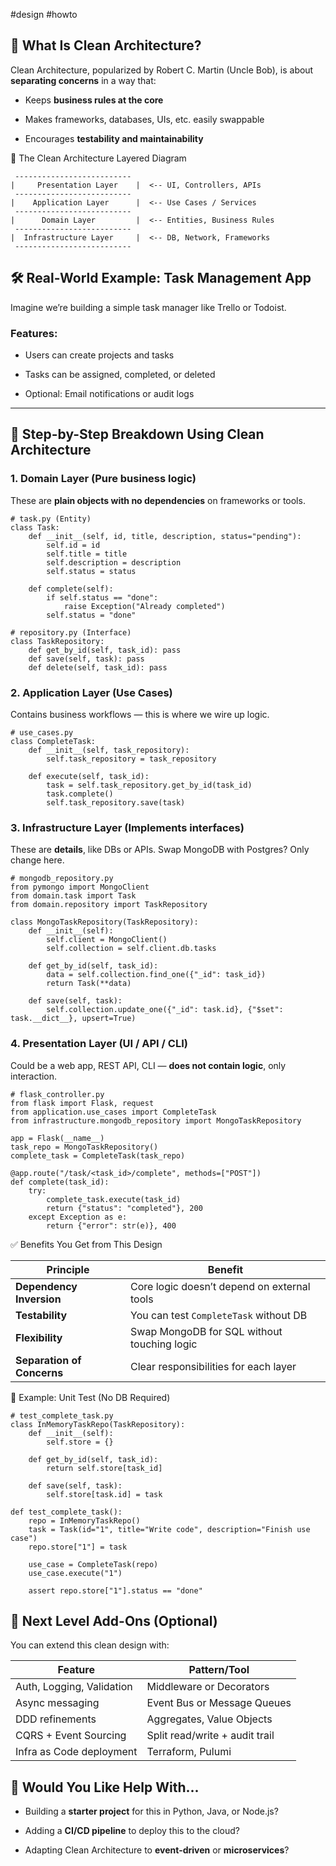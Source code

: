 #design #howto

## 🚧 What Is Clean Architecture?

Clean Architecture, popularized by Robert C. Martin (Uncle Bob), is about **separating concerns** in a way that:

- Keeps **business rules at the core**
    
- Makes frameworks, databases, UIs, etc. easily swappable
    
- Encourages **testability and maintainability**

🧱 The Clean Architecture Layered Diagram

```
 --------------------------
|     Presentation Layer    |  <-- UI, Controllers, APIs
 --------------------------
|    Application Layer      |  <-- Use Cases / Services
 --------------------------
|      Domain Layer         |  <-- Entities, Business Rules
 --------------------------
|  Infrastructure Layer     |  <-- DB, Network, Frameworks
 --------------------------

```

## 🛠️ Real-World Example: **Task Management App**

Imagine we’re building a simple task manager like Trello or Todoist.

### Features:

- Users can create projects and tasks
    
- Tasks can be assigned, completed, or deleted
    
- Optional: Email notifications or audit logs
    

---

## 🧩 Step-by-Step Breakdown Using Clean Architecture

### 1. **Domain Layer** (Pure business logic)

These are **plain objects with no dependencies** on frameworks or tools.


```
# task.py (Entity)
class Task:
    def __init__(self, id, title, description, status="pending"):
        self.id = id
        self.title = title
        self.description = description
        self.status = status

    def complete(self):
        if self.status == "done":
            raise Exception("Already completed")
        self.status = "done"

# repository.py (Interface)
class TaskRepository:
    def get_by_id(self, task_id): pass
    def save(self, task): pass
    def delete(self, task_id): pass

```

### 2. **Application Layer** (Use Cases)

Contains business workflows — this is where we wire up logic.

```
# use_cases.py
class CompleteTask:
    def __init__(self, task_repository):
        self.task_repository = task_repository

    def execute(self, task_id):
        task = self.task_repository.get_by_id(task_id)
        task.complete()
        self.task_repository.save(task)

```

### 3. **Infrastructure Layer** (Implements interfaces)

These are **details**, like DBs or APIs. Swap MongoDB with Postgres? Only change here.

```
# mongodb_repository.py
from pymongo import MongoClient
from domain.task import Task
from domain.repository import TaskRepository

class MongoTaskRepository(TaskRepository):
    def __init__(self):
        self.client = MongoClient()
        self.collection = self.client.db.tasks

    def get_by_id(self, task_id):
        data = self.collection.find_one({"_id": task_id})
        return Task(**data)

    def save(self, task):
        self.collection.update_one({"_id": task.id}, {"$set": task.__dict__}, upsert=True)

```


### 4. **Presentation Layer** (UI / API / CLI)

Could be a web app, REST API, CLI — **does not contain logic**, only interaction.

```
# flask_controller.py
from flask import Flask, request
from application.use_cases import CompleteTask
from infrastructure.mongodb_repository import MongoTaskRepository

app = Flask(__name__)
task_repo = MongoTaskRepository()
complete_task = CompleteTask(task_repo)

@app.route("/task/<task_id>/complete", methods=["POST"])
def complete(task_id):
    try:
        complete_task.execute(task_id)
        return {"status": "completed"}, 200
    except Exception as e:
        return {"error": str(e)}, 400

```

✅ Benefits You Get from This Design

|Principle|Benefit|
|---|---|
|**Dependency Inversion**|Core logic doesn’t depend on external tools|
|**Testability**|You can test `CompleteTask` without DB|
|**Flexibility**|Swap MongoDB for SQL without touching logic|
|**Separation of Concerns**|Clear responsibilities for each layer|

🧪 Example: Unit Test (No DB Required)

```
# test_complete_task.py
class InMemoryTaskRepo(TaskRepository):
    def __init__(self):
        self.store = {}

    def get_by_id(self, task_id):
        return self.store[task_id]

    def save(self, task):
        self.store[task.id] = task

def test_complete_task():
    repo = InMemoryTaskRepo()
    task = Task(id="1", title="Write code", description="Finish use case")
    repo.store["1"] = task

    use_case = CompleteTask(repo)
    use_case.execute("1")

    assert repo.store["1"].status == "done"
```

## 🧠 Next Level Add-Ons (Optional)

You can extend this clean design with:

|Feature|Pattern/Tool|
|---|---|
|Auth, Logging, Validation|Middleware or Decorators|
|Async messaging|Event Bus or Message Queues|
|DDD refinements|Aggregates, Value Objects|
|CQRS + Event Sourcing|Split read/write + audit trail|
|Infra as Code deployment|Terraform, Pulumi|

## 🧭 Would You Like Help With...

- Building a **starter project** for this in Python, Java, or Node.js?
    
- Adding a **CI/CD pipeline** to deploy this to the cloud?
    
- Adapting Clean Architecture to **event-driven** or **microservices**?
    

